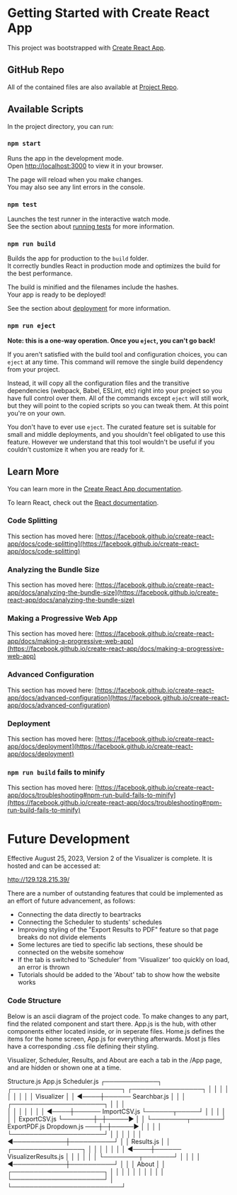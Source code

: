 # Getting Started with Create React App

This project was bootstrapped with [Create React App](https://github.com/facebook/create-react-app).

## GitHub Repo

All of the contained files are also available at [Project Repo](https://github.com/xiangpen-1412/ENGG_Visualizer).

## Available Scripts

In the project directory, you can run:

### `npm start`

Runs the app in the development mode.\
Open [http://localhost:3000](http://localhost:3000) to view it in your browser.

The page will reload when you make changes.\
You may also see any lint errors in the console.

### `npm test`

Launches the test runner in the interactive watch mode.\
See the section about [running tests](https://facebook.github.io/create-react-app/docs/running-tests) for more information.

### `npm run build`

Builds the app for production to the `build` folder.\
It correctly bundles React in production mode and optimizes the build for the best performance.

The build is minified and the filenames include the hashes.\
Your app is ready to be deployed!

See the section about [deployment](https://facebook.github.io/create-react-app/docs/deployment) for more information.

### `npm run eject`

**Note: this is a one-way operation. Once you `eject`, you can't go back!**

If you aren't satisfied with the build tool and configuration choices, you can `eject` at any time. This command will remove the single build dependency from your project.

Instead, it will copy all the configuration files and the transitive dependencies (webpack, Babel, ESLint, etc) right into your project so you have full control over them. All of the commands except `eject` will still work, but they will point to the copied scripts so you can tweak them. At this point you're on your own.

You don't have to ever use `eject`. The curated feature set is suitable for small and middle deployments, and you shouldn't feel obligated to use this feature. However we understand that this tool wouldn't be useful if you couldn't customize it when you are ready for it.

## Learn More

You can learn more in the [Create React App documentation](https://facebook.github.io/create-react-app/docs/getting-started).

To learn React, check out the [React documentation](https://reactjs.org/).

### Code Splitting

This section has moved here: [https://facebook.github.io/create-react-app/docs/code-splitting](https://facebook.github.io/create-react-app/docs/code-splitting)

### Analyzing the Bundle Size

This section has moved here: [https://facebook.github.io/create-react-app/docs/analyzing-the-bundle-size](https://facebook.github.io/create-react-app/docs/analyzing-the-bundle-size)

### Making a Progressive Web App

This section has moved here: [https://facebook.github.io/create-react-app/docs/making-a-progressive-web-app](https://facebook.github.io/create-react-app/docs/making-a-progressive-web-app)

### Advanced Configuration

This section has moved here: [https://facebook.github.io/create-react-app/docs/advanced-configuration](https://facebook.github.io/create-react-app/docs/advanced-configuration)

### Deployment

This section has moved here: [https://facebook.github.io/create-react-app/docs/deployment](https://facebook.github.io/create-react-app/docs/deployment)

### `npm run build` fails to minify

This section has moved here: [https://facebook.github.io/create-react-app/docs/troubleshooting#npm-run-build-fails-to-minify](https://facebook.github.io/create-react-app/docs/troubleshooting#npm-run-build-fails-to-minify)




# Future Development

Effective August 25, 2023, Version 2 of the Visualizer is complete. It is hosted and can be accessed at: 

http://129.128.215.39/


There are a number of outstanding features that could be implemented as an effort of future advancement, as follows:

- Connecting the data directly to beartracks
- Connecting the Scheduler to students' schedules
- Improving styling of the "Export Results to PDF" feature so that page breaks do not divide elements
- Some lectures are tied to specific lab sections, these should be connected on the website somehow
- If the tab is switched to 'Scheduler' from 'Visualizer' too quickly on load, an error is thrown
- Tutorials should be added to the 'About' tab to show how the website works


### Code Structure

Below is an ascii diagram of the project code. To make changes to any part, find the related component and start there.
App.js is the hub, with other components either located inside, or in seperate files. Home.js defines the items for the
home screen, App.js for everything afterwards. Most js files have a corresponding .css file defining their styling. 

Visualizer, Scheduler, Results, and About are each a tab in the /App page, and are hidden or shown one at a time. 



Structure.js   App.js                      Scheduler.js
┌────────────┐ ┌─────────────────────────┐ ┌────────────────┐
│            │ │                         │ │                │
│            │ │ Visualizer              │ │           ◄────┼────── Searchbar.js
│            │ │ ┌─────────────────────┐ │ │                │   
│            │ │ │                     │ │ │           ◄────┼────── ImportCSV.js
└──────┬─────┘ │ │                     │ │ │                │       ExportCSV.js
       └───────┼─┼─────►               │ │ └────────┬───────┘       ExportPDF.js
Dropdown.js ───┼─┼─────►               │ │          │
               │ └─────────────────────┘ │          │
               │                         │          │
               │            ◄────────────┼──────────┘
               │                         │ Results.js
               │                         │ ┌────────────────┐
               │                         │ │                │
               │                         │ │           ◄────┼────── VisualizerResults.js
               │                         │ │                │
               │                         │ └────────┬───────┘
               │                         │          │
               │            ◄────────────┼──────────┘
               │                         │
               │ About                   │
               │ ┌─────────────────────┐ │
               │ │                     │ │
               │ │                     │ │
               │ └─────────────────────┘ │
               └─────────────────────────┘


